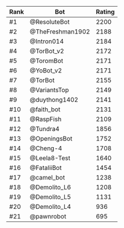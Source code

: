 Rank|Bot|Rating
---|---|---
#1|@ResoluteBot|2200
#2|@TheFreshman1902|2188
#3|@Intron014|2184
#4|@TorBot_v2|2172
#5|@ToromBot|2171
#6|@YoBot_v2|2171
#7|@TorBot|2155
#8|@VariantsTop|2149
#9|@duythong1402|2141
#10|@faith_bot|2131
#11|@RaspFish|2109
#12|@Tundra4|1856
#13|@OpeningsBot|1752
#14|@Cheng-4|1708
#15|@Leela8-Test|1640
#16|@FataliiBot|1454
#17|@camel_bot|1238
#18|@Demolito_L6|1208
#19|@Demolito_L5|1131
#20|@Demolito_L4|936
#21|@pawnrobot|695
